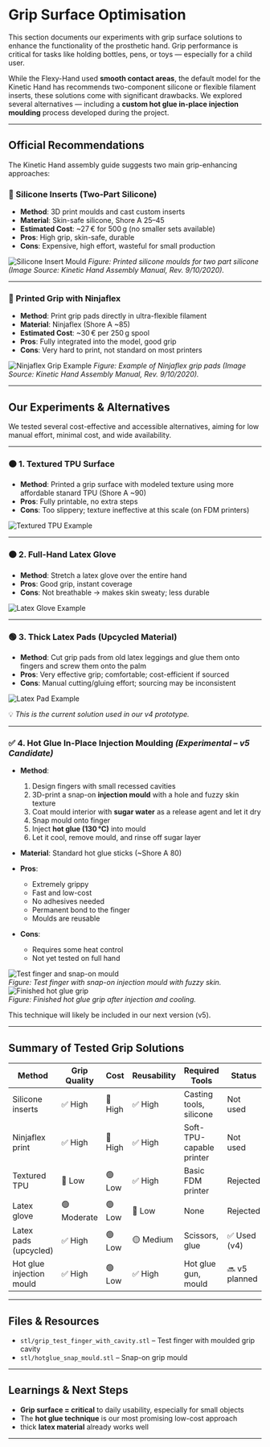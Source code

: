 # Grip Surface Optimisation

This section documents our experiments with grip surface solutions to enhance the functionality of the prosthetic hand. Grip performance is critical for tasks like holding bottles, pens, or toys — especially for a child user.

While the Flexy-Hand used **smooth contact areas**, the default model for the Kinetic Hand has recommends two-component silicone or flexible filament inserts, these solutions come with significant drawbacks. We explored several alternatives — including a **custom hot glue in-place injection moulding** process developed during the project.

---

## Official Recommendations

The Kinetic Hand assembly guide suggests two main grip-enhancing approaches:

### 🔸 Silicone Inserts (Two-Part Silicone)

- **Method**: 3D print moulds and cast custom inserts
- **Material**: Skin-safe silicone, Shore A 25–45
- **Estimated Cost**: ~27 € for 500 g (no smaller sets available)
- **Pros**: High grip, skin-safe, durable
- **Cons**: Expensive, high effort, wasteful for small production

![Silicone Insert Mould](./images/silicone_moulds.jpg)
*Figure: Printed silicone moulds for two part silicone (Image Source: Kinetic Hand Assembly Manual, Rev. 9/10/2020).*

---

### 🔸 Printed Grip with Ninjaflex

- **Method**: Print grip pads directly in ultra-flexible filament
- **Material**: Ninjaflex (Shore A ~85)
- **Estimated Cost**: ~30 € per 250 g spool
- **Pros**: Fully integrated into the model, good grip
- **Cons**: Very hard to print, not standard on most printers

![Ninjaflex Grip Example](./images/ninjaflex_inserts.png)
*Figure: Example of Ninjaflex grip pads (Image Source: Kinetic Hand Assembly Manual, Rev. 9/10/2020).*

---

## Our Experiments & Alternatives

We tested several cost-effective and accessible alternatives, aiming for low manual effort, minimal cost, and wide availability.

---

### 🟠 1. Textured TPU Surface

- **Method**: Printed a grip surface with modeled texture using more affordable stanard TPU (Shore A ~90)
- **Pros**: Fully printable, no extra steps
- **Cons**: Too slippery; texture ineffective at this scale (on FDM printers)

![Textured TPU Example](./images/printed_tpu_textured_surface.png)

---

### 🟠 2. Full-Hand Latex Glove

- **Method**: Stretch a latex glove over the entire hand
- **Pros**: Good grip, instant coverage
- **Cons**: Not breathable → makes skin sweaty; less durable

![Latex Glove Example](./images/latex_glove.png)

---

### 🟢 3. Thick Latex Pads (Upcycled Material)

- **Method**: Cut grip pads from old latex leggings and glue them onto fingers and screw them onto the palm
- **Pros**: Very effective grip; comfortable; cost-efficient if sourced
- **Cons**: Manual cutting/gluing effort; sourcing may be inconsistent

![Latex Pad Example](./images/thick_latex_material.jpg)

💡 *This is the current solution used in our v4 prototype.*

---

### ✅ 4. Hot Glue In-Place Injection Moulding *(Experimental – v5 Candidate)*

- **Method**:  
  1. Design fingers with small recessed cavities  
  2. 3D-print a snap-on **injection mould** with a hole and fuzzy skin texture  
  3. Coat mould interior with **sugar water** as a release agent and let it dry  
  4. Snap mould onto finger  
  5. Inject **hot glue (130 °C)** into mould  
  6. Let it cool, remove mould, and rinse off sugar layer

- **Material**: Standard hot glue sticks (~Shore A 80)
- **Pros**:  
  - Extremely grippy  
  - Fast and low-cost  
  - No adhesives needed  
  - Permanent bond to the finger  
  - Moulds are reusable  
- **Cons**:  
  - Requires some heat control  
  - Not yet tested on full hand

![Test finger and snap-on mould](./images/injection_mould.png)\
*Figure: Test finger with snap-on injection mould with fuzzy skin.*\
![Finished hot glue grip](./images/finished_hot_glue_grip.JPG)\
*Figure: Finished hot glue grip after injection and cooling.*

This technique will likely be included in our next version (v5).

---

## Summary of Tested Grip Solutions

| Method                    | Grip Quality | Cost  | Reusability | Required Tools        | Status       |
|---------------------------|--------------|-------|-------------|------------------------|--------------|
| Silicone inserts          | ✅ High       | 🔴 High | ✅ High | Casting tools, silicone| Not used     |
| Ninjaflex print           | ✅ High       | 🔴 High | ✅ High     | Soft-TPU-capable printer | Not used     |
| Textured TPU              | 🔴 Low        | 🟢 Low | ✅ High     | Basic FDM printer       | Rejected     |
| Latex glove               | 🟢 Moderate   | 🟢 Low | 🔴 Low      | None                   | Rejected     |
| Latex pads (upcycled)     | ✅ High       | 🟢 Low | 🟡 Medium   | Scissors, glue         | ✅ Used (v4)  |
| Hot glue injection mould  | ✅ High       | 🟢 Low | ✅ High     | Hot glue gun, mould    | 🔜 v5 planned |

---

## Files & Resources

- `stl/grip_test_finger_with_cavity.stl` – Test finger with moulded grip cavity  
- `stl/hotglue_snap_mould.stl` – Snap-on grip mould 

---

## Learnings & Next Steps

- **Grip surface = critical** to daily usability, especially for small objects
- The **hot glue technique** is our most promising low-cost approach
- thick **latex material** already works well

---
